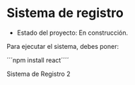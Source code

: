 <h1> Sistema de registro</h1>

- Estado del proyecto: En construcción.

Para ejecutar el sistema, debes poner:

´´´npm install react´´´´

Sistema de Registro 2
